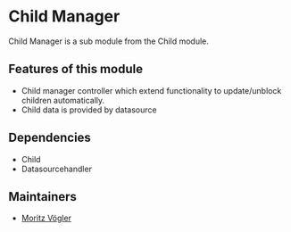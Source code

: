 Child Manager
=========

Child Manager is a sub module from the Child module.

Features of this module
-----------
 
* Child manager controller which extend functionality to update/unblock children automatically. 
* Child data is provided by datasource 

Dependencies
-----------
* Child
* Datasourcehandler

Maintainers
-----------

* [Moritz Vögler](mailto:mvoegler@artus.com)
